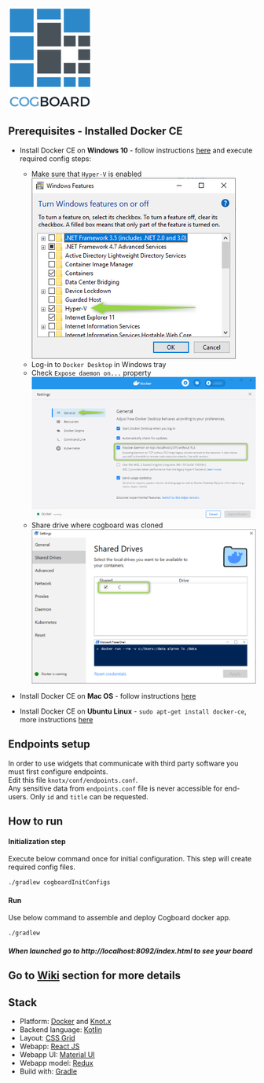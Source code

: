 ![logo](./docs/images/logo.png)

## Prerequisites - Installed Docker CE

* Install Docker CE on **Windows 10** - follow instructions [here](https://docs.docker.com/docker-for-windows/install/) and execute required config steps:
  * Make sure that `Hyper-V` is enabled  
  ![windows enable hyper v](./docs/images/docker-windows-hyperv.png)  
  * Log-in to `Docker Desktop` in Windows tray
  * Check `Expose daemon on...` property  
  ![docker expose daemon](./docs/images/docker-windows-config.png)  
  * Share drive where cogboard was cloned  
  ![docker share drive](./docs/images/docker-windows-config2.png)  

* Install Docker CE on **Mac OS** - follow instructions [here](https://docs.docker.com/docker-for-mac/install/)
* Install Docker CE on **Ubuntu Linux** - `sudo apt-get install docker-ce`, more instructions [here](https://www.digitalocean.com/community/tutorials/how-to-install-and-use-docker-on-ubuntu-16-04)

## Endpoints setup
In order to use widgets that communicate with third party software you must first configure endpoints.  
Edit this file `knotx/conf/endpoints.conf`.  
Any sensitive data from `endpoints.conf` file is never accessible for end-users. Only `id` and `title` can be requested.

## How to run

#### Initialization step 
 
Execute below command once for initial configuration. This step will create required config files.
```cmd
./gradlew cogboardInitConfigs
```

#### Run
Use below command to assemble and deploy Cogboard docker app.
```cmd
./gradlew
```

##### When launched go to http://localhost:8092/index.html to see your board

## Go to [Wiki](https://github.com/Cognifide/cogboard/wiki) section for more details

## Stack
 * Platform: [Docker](https://www.docker.com/) and [Knot.x](http://knotx.io/)
 * Backend language: [Kotlin](https://kotlinlang.org/)
 * Layout: [CSS Grid](https://developer.mozilla.org/en-US/docs/Web/CSS/CSS_Grid_Layout)
 * Webapp: [React JS](https://reactjs.org/)
 * Webapp UI: [Material UI](https://material-ui.com/)
 * Webapp model: [Redux](https://redux.js.org/)
 * Build with: [Gradle](https://gradle.org/)
